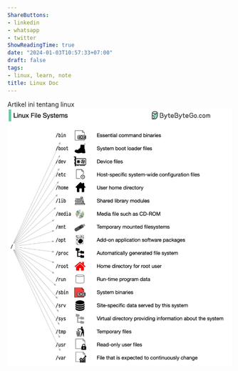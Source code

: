 ```yaml
---
ShareButtons:
- linkedin
- whatsapp
- twitter
ShowReadingTime: true
date: "2024-01-03T10:57:33+07:00"
draft: false
tags:
- linux, learn, note
title: Linux Doc
---
```


Artikel ini tentang linux 
![Linux FS](linux-fs.jpeg)


